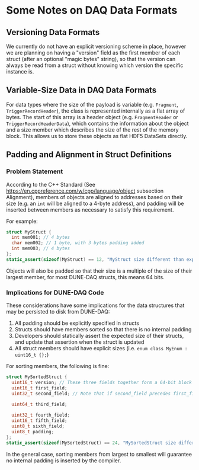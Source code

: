 # Some Notes on DAQ Data Formats

## Versioning Data Formats

We currently do not have an explicit versioning scheme in place, however we are planning on having a "version" field as the first member of each struct (after an optional "magic bytes" string), so that the version can always be read from a struct without knowing which version the specific instance is.

## Variable-Size Data in DAQ Data Formats

For data types where the size of the payload is variable (e.g. `Fragment`, `TriggerRecordHeader`), the class is represented internally as a flat array of bytes. The start of this array is a header object (e.g. `FragmentHeader` or `TriggerRecordHeaderData`), which contains the information about the object and a size member which describes the size of the rest of the memory block. This allows us to store these objects as flat HDF5 DataSets directly.

## Padding and Alignment in Struct Definitions

### Problem Statement
According to the C++ Standard (See https://en.cppreference.com/w/cpp/language/object subsection Alignment), members of objects are aligned to addresses based on their size (e.g. an `int` will be aligned to a 4-byte address), and padding will be inserted between members as necessary to satisfy this requirement.

For example:
```C++
struct MyStruct {
  int mem001; // 4 bytes
  char mem002; // 1 byte, with 3 bytes padding added
  int mem003; // 4 bytes
};
static_assert(sizeof(MyStruct) == 12, "MyStruct size different than expected");
```

Objects will also be padded so that their size is a multiple of the size of their largest member, for most DUNE-DAQ structs, this means 64 bits.

### Implications for DUNE-DAQ Code

These considerations have some implications for the data structures that may be persisted to disk from DUNE-DAQ:

1. All padding should be explicitly specified in structs
2. Structs should have members sorted so that there is no internal padding
3. Developers should statically assert the expected size of their structs, and update that assertion when the struct is updated
4. All struct members should have explicit sizes (i.e. `enum class MyEnum : uint16_t {};`)

For sorting members, the following is fine:
```C++
struct MySortedStruct {
  uint16_t version; // These three fields together form a 64-bit block
  uint16_t first_field;
  uint32_t second_field; // Note that if second_field precedes first_field, 6 bytes of padding will be inserted
  
  uint64_t third_field;

  uint32_t fourth_field;
  uint16_t fifth_field;
  uint8_t sixth_field;
  uint8_t padding;
};
static_assert(sizeof(MySortedStruct) == 24, "MySortedStruct size different than expected");
```

In the general case, sorting members from largest to smallest will guarantee no internal padding is inserted by the compiler.